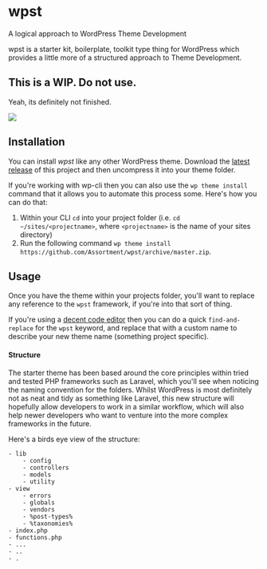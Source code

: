 # wpst
A logical approach to WordPress Theme Development

wpst is a starter kit, boilerplate, toolkit type thing for WordPress which provides a little more of a structured approach to Theme Development.

## This is a WIP. Do not use.

Yeah, its definitely not finished.

![](http://media.giphy.com/media/8VjzJcIMSMF20/giphy.gif)

## Installation
You can install *wpst* like any other WordPress theme. Download the [latest release](https://github.com/Assortment/wpst/archive/master.zip) of this project and then uncompress it into your theme folder.

If you're working with wp-cli then you can also use the `wp theme install` command that it allows you to automate this process some. Here's how you can do that:

1. Within your CLI `cd` into your project folder (i.e. `cd ~/sites/<projectname>`, where `<projectname>` is the name of your sites directory)
2. Run the following command `wp theme install https://github.com/Assortment/wpst/archive/master.zip`.

## Usage

Once you have the theme within your projects folder, you'll want to replace any reference to the `wpst` framework, if you're into that sort of thing.

If you're using a [decent code editor](http://www.sublimetext.com/) then you can do a quick `find-and-replace` for the `wpst` keyword, and replace that with a custom name to describe your new theme name (something project specific).

#### Structure
The starter theme has been based around the core principles within tried and tested PHP frameworks such as Laravel, which you'll see when noticing the naming convention for the folders. Whilst WordPress is most definitely not as neat and tidy as something like Laravel, this new structure will hopefully allow developers to work in a similar workflow, which will also help newer developers who want to venture into the more complex frameworks in the future.

Here's a birds eye view of the structure:

```
- lib
    - config
    - controllers
    - models
    - utility
- view
    - errors
    - globals
    - vendors
    - %post-types%
    - %taxonomies%
- index.php
- functions.php
- ...
- ..
- .
```



